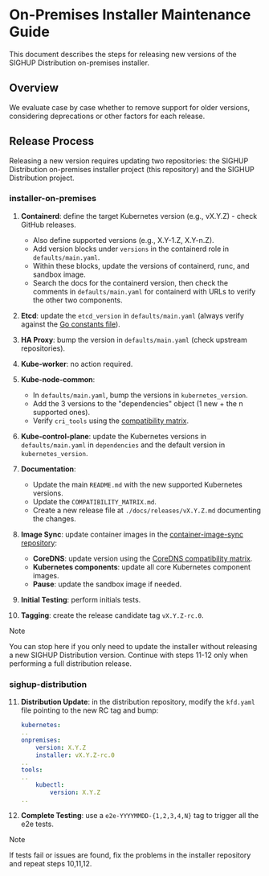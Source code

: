 # On-Premises Installer Maintenance Guide

This document describes the steps for releasing new versions of the SIGHUP Distribution on-premises installer.

## Overview

We evaluate case by case whether to remove support for older versions, considering deprecations or other factors for each release.

## Release Process

Releasing a new version requires updating two repositories: the SIGHUP Distribution on-premises installer project (this repository) and the SIGHUP Distribution project.

### installer-on-premises

1. **Containerd**: define the target Kubernetes version (e.g., vX.Y.Z) - check GitHub releases.
   - Also define supported versions (e.g., X.Y-1.Z, X.Y-n.Z).
   - Add version blocks under `versions` in the containerd role in `defaults/main.yaml`.
   - Within these blocks, update the versions of containerd, runc, and sandbox image.
   - Search the docs for the containerd version, then check the comments in `defaults/main.yaml` for containerd with URLs to verify the other two components.

2. **Etcd**: update the `etcd_version` in `defaults/main.yaml` (always verify against the [Go constants file](https://github.com/kubernetes/kubernetes/blob/vX.Y.Z/cmd/kubeadm/app/constants/constants.go)).

3. **HA Proxy**: bump the version in `defaults/main.yaml` (check upstream repositories).

4. **Kube-worker**: no action required.

5. **Kube-node-common**: 
   - In `defaults/main.yaml`, bump the versions in `kubernetes_version`.
   - Add the 3 versions to the "dependencies" object (1 new + the n supported ones).
   - Verify `cri_tools` using the [compatibility matrix](https://github.com/kubernetes-sigs/cri-tools?tab=readme-ov-file#compatibility-matrix-cri-tools--kubernetes).

6. **Kube-control-plane**: update the Kubernetes versions in `defaults/main.yaml` in `dependencies` and the default version in `kubernetes_version`.

7. **Documentation**:
   - Update the main `README.md` with the new supported Kubernetes versions.
   - Update the `COMPATIBILITY_MATRIX.md`.
   - Create a new release file at `./docs/releases/vX.Y.Z.md` documenting the changes.

8. **Image Sync**: update container images in the [container-image-sync repository](https://github.com/sighupio/container-image-sync/blob/main/modules/on-premises/images.yml):
   - **CoreDNS**: update version using the [CoreDNS compatibility matrix](https://github.com/coredns/deployment/blob/master/kubernetes/CoreDNS-k8s_version.md).
   - **Kubernetes components**: update all core Kubernetes component images.
   - **Pause**: update the sandbox image if needed.

9. **Initial Testing**: perform initials tests.

10. **Tagging**: create the release candidate tag `vX.Y.Z-rc.0`.

> [!NOTE]
> You can stop here if you only need to update the installer without releasing a new SIGHUP Distribution version. Continue with steps 11-12 only when performing a full distribution release.

### sighup-distribution

11. **Distribution Update**: in the distribution repository, modify the `kfd.yaml` file pointing to the new RC tag and bump:

    ```yaml
    kubernetes:
    ..
    onpremises:
        version: X.Y.Z
        installer: vX.Y.Z-rc.0
    ..
    tools:
    ..
        kubectl:
            version: X.Y.Z
    ..
    ```

12. **Complete Testing**: use a `e2e-YYYYMMDD-{1,2,3,4,N}` tag to trigger all the e2e tests.

> [!NOTE]
> If tests fail or issues are found, fix the problems in the installer repository and repeat steps 10,11,12.